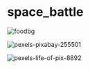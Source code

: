 # space_battle


![foodbg](https://user-images.githubusercontent.com/105741410/182183369-ec4ce6ca-5d81-461e-abf9-e363f077e4ff.jpg)


![pexels-pixabay-255501](https://user-images.githubusercontent.com/105741410/182183435-0298e467-ac33-4402-b8e6-118d01a4e1ac.jpg)


![pexels-life-of-pix-8892](https://user-images.githubusercontent.com/105741410/182183609-5c1c7f58-b946-4fd2-bde2-6bca77f2f110.jpg)
